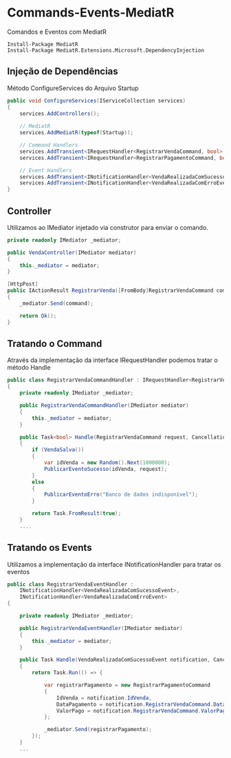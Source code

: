 # Commands-Events-MediatR
Comandos e Eventos com MediatR

```
Install-Package MediatR
Install-Package MediatR.Extensions.Microsoft.DependencyInjection
```
## Injeção de Dependências

Método ConfigureServices do Arquivo Startup

```cs
public void ConfigureServices(IServiceCollection services)
{
    services.AddControllers();
    
    // MediatR
    services.AddMediatR(typeof(Startup));

    // Command Handlers
    services.AddTransient<IRequestHandler<RegistrarVendaCommand, bool>, RegistrarVendaCommandHandler>();
    services.AddTransient<IRequestHandler<RegistrarPagamentoCommand, bool>, RegistrarPagamentoCommandHandler>();

    // Event Handlers
    services.AddTransient<INotificationHandler<VendaRealizadaComSucessoEvent>, RegistrarVendaEventHandler>();
    services.AddTransient<INotificationHandler<VendaRealizadaComErroEvent>, RegistrarVendaEventHandler>();
}
```

## Controller

Utilizamos ao IMediator injetado via construtor para enviar o comando.

```cs
private readonly IMediator _mediator;

public VendaController(IMediator mediator)
{
    this._mediator = mediator;
}

[HttpPost]
public IActionResult RegistrarVenda([FromBody]RegistrarVendaCommand command)
{
    _mediator.Send(command);

    return Ok();
}
```

## Tratando o Command

Através da implementação da interface IRequestHandler podemos tratar o método Handle

```cs
public class RegistrarVendaCommandHandler : IRequestHandler<RegistrarVendaCommand, bool>
{
    private readonly IMediator _mediator;

    public RegistrarVendaCommandHandler(IMediator mediator)
    {
        this._mediator = mediator;
    }

    public Task<bool> Handle(RegistrarVendaCommand request, CancellationToken cancellationToken)
    {
        if (VendaSalva())
        {
            var idVenda = new Random().Next(1000000);
            PublicarEventoSucesso(idVenda, request);
        }
        else
        {
            PublicarEventoErro("Banco de dados indisponível");
        }

        return Task.FromResult(true);
    }
    ....
```

## Tratando os Events

Utilizamos a implementação da interface INotificationHandler para tratar os eventos 

```cs
public class RegistrarVendaEventHandler :
    INotificationHandler<VendaRealizadaComSucessoEvent>,
    INotificationHandler<VendaRealizadaComErroEvent>
{

    private readonly IMediator _mediator;

    public RegistrarVendaEventHandler(IMediator mediator)
    {
        this._mediator = mediator;
    }

    public Task Handle(VendaRealizadaComSucessoEvent notification, CancellationToken cancellationToken)
    {
        return Task.Run(() => {

            var registrarPagamento = new RegistrarPagamentoCommand
            {
                IdVenda = notification.IdVenda,
                DataPagamento = notification.RegistrarVendaCommand.DataPagamento,
                ValorPago = notification.RegistrarVendaCommand.ValorPago
            };

            _mediator.Send(registrarPagamento);
        });
    }
    ...
```

